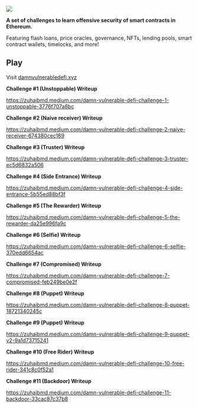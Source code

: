 ![](cover.png)

**A set of challenges to learn offensive security of smart contracts in Ethereum.**

Featuring flash loans, price oracles, governance, NFTs, lending pools, smart contract wallets, timelocks, and more!

## Play

Visit [damnvulnerabledefi.xyz](https://damnvulnerabledefi.xyz)

**Challenge #1 (Unstoppable) Writeup**

https://zuhaibmd.medium.com/damn-vulnerable-defi-challenge-1-unstoppable-3776f707a6bc

**Challenge #2 (Naive receiver) Writeup**

https://zuhaibmd.medium.com/damn-vulnerable-defi-challenge-2-naive-receiver-674380cec169

**Challenge #3 (Truster) Writeup**

https://zuhaibmd.medium.com/damn-vulnerable-defi-challenge-3-truster-ec5d6832a506

**Challenge #4 (Side Entrance) Writeup**

https://zuhaibmd.medium.com/damn-vulnerable-defi-challenge-4-side-entrance-5b55ed88bf3f

**Challenge #5 (The Rewarder) Writeup**

https://zuhaibmd.medium.com/damn-vulnerable-defi-challenge-5-the-rewarder-da25e996fa9c

**Challenge #6 (Selfie) Writeup**

https://zuhaibmd.medium.com/damn-vulnerable-defi-challenge-6-selfie-370edd6654ac

**Challenge #7 (Compromised) Writeup**

https://zuhaibmd.medium.com/damn-vulnerable-defi-challenge-7-compromised-feb249be0e2f

**Challenge #8 (Puppet) Writeup**

https://zuhaibmd.medium.com/damn-vulnerable-defi-challenge-8-puppet-18721340245c

**Challenge #9 (Puppet) Writeup**

https://zuhaibmd.medium.com/damn-vulnerable-defi-challenge-9-puppet-v2-9a1d73715241

**Challenge #10 (Free Rider) Writeup**

https://zuhaibmd.medium.com/damn-vulnerable-defi-challenge-10-free-rider-341c8c0f52a1

**Challenge #11 (Backdoor) Writeup**

https://zuhaibmd.medium.com/damn-vulnerable-defi-challenge-11-backdoor-33cac87c37b8
